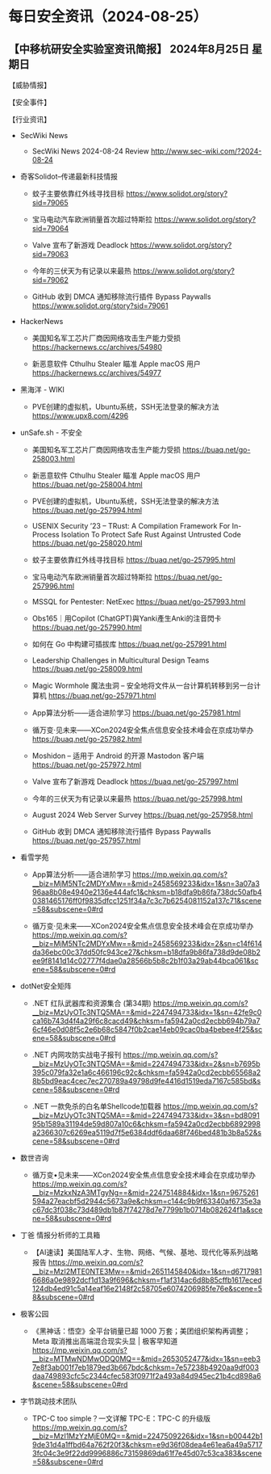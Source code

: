 # 每日安全资讯（2024-08-25）

【中移杭研安全实验室资讯简报】
2024年8月25日 星期日
---------------------------
【威胁情报】

【安全事件】

【行业资讯】

- SecWiki News
  - SecWiki News 2024-08-24 Review
http://www.sec-wiki.com/?2024-08-24

- 奇客Solidot–传递最新科技情报
  - 蚊子主要依靠红外线寻找目标
https://www.solidot.org/story?sid=79065

  - 宝马电动汽车欧洲销量首次超过特斯拉
https://www.solidot.org/story?sid=79064

  - Valve 宣布了新游戏 Deadlock
https://www.solidot.org/story?sid=79063

  - 今年的三伏天为有记录以来最热
https://www.solidot.org/story?sid=79062

  - GitHub 收到 DMCA 通知移除流行插件 Bypass Paywalls
https://www.solidot.org/story?sid=79061

- HackerNews
  - 美国知名军工芯片厂商因网络攻击生产能力受损
https://hackernews.cc/archives/54980

  - 新恶意软件 Cthulhu Stealer 瞄准 Apple macOS 用户
https://hackernews.cc/archives/54977

- 黑海洋 - WIKI
  - PVE创建的虚拟机，Ubuntu系统，SSH无法登录的解决方法
https://www.upx8.com/4296

- unSafe.sh - 不安全
  - 美国知名军工芯片厂商因网络攻击生产能力受损
https://buaq.net/go-258003.html

  - 新恶意软件 Cthulhu Stealer 瞄准 Apple macOS 用户
https://buaq.net/go-258004.html

  - PVE创建的虚拟机，Ubuntu系统，SSH无法登录的解决方法
https://buaq.net/go-257994.html

  - USENIX Security ’23 – TRust: A Compilation Framework For In-Process Isolation To Protect Safe Rust Against Untrusted Code
https://buaq.net/go-258020.html

  - 蚊子主要依靠红外线寻找目标
https://buaq.net/go-257995.html

  - 宝马电动汽车欧洲销量首次超过特斯拉
https://buaq.net/go-257996.html

  - MSSQL for Pentester: NetExec
https://buaq.net/go-257993.html

  - Obs165｜用Copilot (ChatGPT)與Yanki產生Anki的注音閃卡
https://buaq.net/go-257990.html

  - 如何在 Go 中构建可插拔库
https://buaq.net/go-257991.html

  - Leadership Challenges in Multicultural Design Teams
https://buaq.net/go-258009.html

  - Magic Wormhole 魔法虫洞 – 安全地将文件从一台计算机转移到另一台计算机
https://buaq.net/go-257971.html

  - App算法分析——适合进阶学习
https://buaq.net/go-257981.html

  - 循万变·见未来——XCon2024安全焦点信息安全技术峰会在京成功举办
https://buaq.net/go-257982.html

  - Moshidon – 适用于 Android 的开源 Mastodon 客户端
https://buaq.net/go-257972.html

  - Valve 宣布了新游戏 Deadlock
https://buaq.net/go-257997.html

  - 今年的三伏天为有记录以来最热
https://buaq.net/go-257998.html

  - August 2024 Web Server Survey
https://buaq.net/go-257958.html

  - GitHub 收到 DMCA 通知移除流行插件 Bypass Paywalls
https://buaq.net/go-257957.html

- 看雪学苑
  - App算法分析——适合进阶学习
https://mp.weixin.qq.com/s?__biz=MjM5NTc2MDYxMw==&mid=2458569233&idx=1&sn=3a07a396aa8b08e4940e2136e444afc1&chksm=b18dfa9b86fa738dc50afb40381465176ff0f9835dfcc1251f34a7c3c7b6254081152a137c71&scene=58&subscene=0#rd

  - 循万变·见未来——XCon2024安全焦点信息安全技术峰会在京成功举办
https://mp.weixin.qq.com/s?__biz=MjM5NTc2MDYxMw==&mid=2458569233&idx=2&sn=c14f614da36ebc00c37dd50fc943ce27&chksm=b18dfa9b86fa738d9de08b2ee9f8141d14c02777f4dae0a28566b5b8c2b1f03a29ab44bca061&scene=58&subscene=0#rd

- dotNet安全矩阵
  - .NET 红队武器库和资源集合 (第34期)
https://mp.weixin.qq.com/s?__biz=MzUyOTc3NTQ5MA==&mid=2247494733&idx=1&sn=42fe9c0ca16b743d4f4a29f6c8cacd49&chksm=fa5942a0cd2ecbb694b79a76cf46e0d08f5c2e6b68c5847f0b2cae14eb09cac0ba4bebee4f25&scene=58&subscene=0#rd

  - .NET 内网攻防实战电子报刊
https://mp.weixin.qq.com/s?__biz=MzUyOTc3NTQ5MA==&mid=2247494733&idx=2&sn=b7695b395c079fa32e1a6c466196c92c&chksm=fa5942a0cd2ecbb65568a28b5bd9eac4cec7ec270789a49798d9fe4416d1519eda7167c585bd&scene=58&subscene=0#rd

  - .NET 一款免杀的白名单Shellcode加载器
https://mp.weixin.qq.com/s?__biz=MzUyOTc3NTQ5MA==&mid=2247494733&idx=3&sn=bd809195b1589a31194de59d807a10c6&chksm=fa5942a0cd2ecbb6892998a2366307c6269ea5119d7f5e6384ddf6daa68f746bed481b3b8a52&scene=58&subscene=0#rd

- 数世咨询
  - 循万变•见未来——XCon2024安全焦点信息安全技术峰会在京成功举办
https://mp.weixin.qq.com/s?__biz=MzkxNzA3MTgyNg==&mid=2247514884&idx=1&sn=9675261594a27eacbf5d2944c5673a9e&chksm=c144c9b9f63340af6735e3ac67dc3f038c73d489db1b87f74278d7e7799b1b0714b082624f1a&scene=58&subscene=0#rd

- 丁爸 情报分析师的工具箱
  - 【AI速读】美国陆军人才、生物、网络、气候、基地、现代化等系列战略报告
https://mp.weixin.qq.com/s?__biz=MzI2MTE0NTE3Mw==&mid=2651145840&idx=1&sn=d67179816686a0e9892dcf1d13a9f696&chksm=f1af314ac6d8b85cffb1617eced124db4ed91c5a14eaf16e2148f2c58705e6074206985fe76e&scene=58&subscene=0#rd

- 极客公园
  - 《黑神话：悟空》全平台销量已超 1000 万套；美团组织架构再调整；Meta 取消推出高端混合现实头显 | 极客早知道
https://mp.weixin.qq.com/s?__biz=MTMwNDMwODQ0MQ==&mid=2653052477&idx=1&sn=eeb37e8f3ab001f7eb1879ed3b667bdc&chksm=7e57238b4920aa9df003daa749893cfc5c2344cfec583f0971f2a493a84d945ec21b4cd898a6&scene=58&subscene=0#rd

- 字节跳动技术团队
  - TPC-C too simple？一文详解 TPC-E：TPC-C 的升级版
https://mp.weixin.qq.com/s?__biz=MzI1MzYzMjE0MQ==&mid=2247509226&idx=1&sn=b00442b19de31d4a1ffbd64a762f20f3&chksm=e9d36f08dea4e61ea6a49a57173fc04c3e9f22dd9996886c73159869da61f7e45d07c53ca383&scene=58&subscene=0#rd

